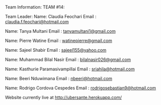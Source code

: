 Team Information:
TEAM  #14:

Team Leader: 
Name: Claudia Feochari
Email : claudia.f.feochari@hotmail.com

Name: Tanya Multani
Email : tanyamultani1@gmail.com

Name: Pierre Watine
Email : watinepierre@gmail.com

Name:  Sajeel Shabir
Email : sajeel155@yahoo.com

Name:  Muhammad Bilal Nasir
Email : bilalnasir026@gmail.com

Name:  Kasthurie Paramasivampillai
Email : sriahila@hotmail.com

Name:  Beeri Nduwimana
Email : nbeeri@hotmail.com 

Name: Rodrigo Cordova Cespedes
Email : rodrigosebastian9@hotmail.com

Website currently live at http://ubersante.herokuapp.com/
